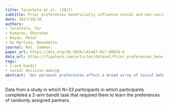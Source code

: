 ```yaml
---
title: Tarantola et al. (2017)
subtitle: Prior preferences beneficially influence social and non-social learning
date: 2017/10/10
authors:
- Tarantola, Tor
- Kumaran, Dharshan
- Dayan, Peter
- De Martino, Benedetto
journal: Nat. Commun.
paper_url: https://doi.org/10.1038/s41467-017-00826-8
data_url: https://figshare.com/articles/dataset/Prior_preferences_beneficially_influence_social_and_non-social_learning/5198572
tags:
- 2-arm bandit
- social decision making
abstract: 'Our personal preferences affect a broad array of social behaviors. This includes the way we learn the preferences of others, an ability that often relies on limited or ambiguous information. Here we report an egocentric influence on this type of social learning that is reflected in both performance and response times. Using computational models that combine inter-trial learning and intra-trial choice, we find transient effects of participants preferences on the learning process, through the influence of priors, and persistent effects on the choice process. A second experiment shows that these effects generalize to non-social learning, though participants in the social learning experiment appeared to additionally benefit by using their knowledge about the popularity of certain preferences. We further find that the domain-general egocentric influences we identify can yield performance advantages in uncertain environments.People often assume that other people share their preferences, but how exactly this bias manifests itself in learning and decision-making is unclear. Here, authors show that a persons own preferences influence learning in both social and non-social situations, and that this bias improves performance.'
---
```


Data from a study in which N=33 participants in which participants completed a 2-arm bandit task that required them to learn the preferences of randomly assigned partners. 
